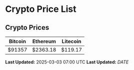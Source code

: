 # Crypto Price List

## Crypto Prices
| Bitcoin | Ethereum | Litecoin |
| ------- | -------- | -------- |
| $91357 | $2363.18 | $119.17 |
**Last Updated:** 2025-03-03 07:00 UTC
**Last Updated:** $DATE$
